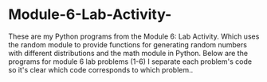 # Module-6-Lab-Activity-
These are my Python programs from the Module 6: Lab Activity. Which uses the random module to provide functions for generating random numbers with different distributions and the math module in Python.
Below are the programs for module 6 lab problems (1-6) I separate each problem's code so it's clear which code corresponds to which problem..
